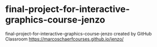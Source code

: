 # final-project-for-interactive-graphics-course-jenzo
final-project-for-interactive-graphics-course-jenzo created by GitHub Classroom
https://marcoschaerfcourses.github.io/jenzo/
